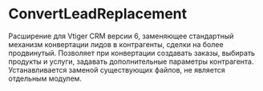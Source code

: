 # ConvertLeadReplacement
Расширение для Vtiger CRM версии 6, заменяющее стандартный механизм конвертации лидов в контрагенты, сделки на более продвинутый. Позволяет при конвертации создавать заказы, выбирать продукты и услуги, задавать дополнительные параметры контрагента.
Устанавливается заменой существующих файлов, не является отдельным модулем.
